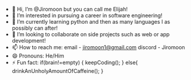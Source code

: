 - 👋 Hi, I’m @Jiromoon but you can call me Elijah!
- 👀 I’m interested in pursuing a career in software engineering!
- 🌱 I’m currently learning python and then as many languages I as possibly can after!
- 💞️ I’m looking to collaborate on side projects such as web or app development!
- 📫 How to reach me: email - jiromoon1@gmail.com  discord - Jiromoon
- 😄 Pronouns: He/Him
- ⚡ Fun fact: if(brain!=empty)
              {
                keepCoding();
              }
              else{
                drinkAnUnholyAmountOfCaffeine();
              }

<!---
Jiromoon/Jiromoon is a ✨ special ✨ repository because its `README.md` (this file) appears on your GitHub profile.
You can click the Preview link to take a look at your changes.
--->
